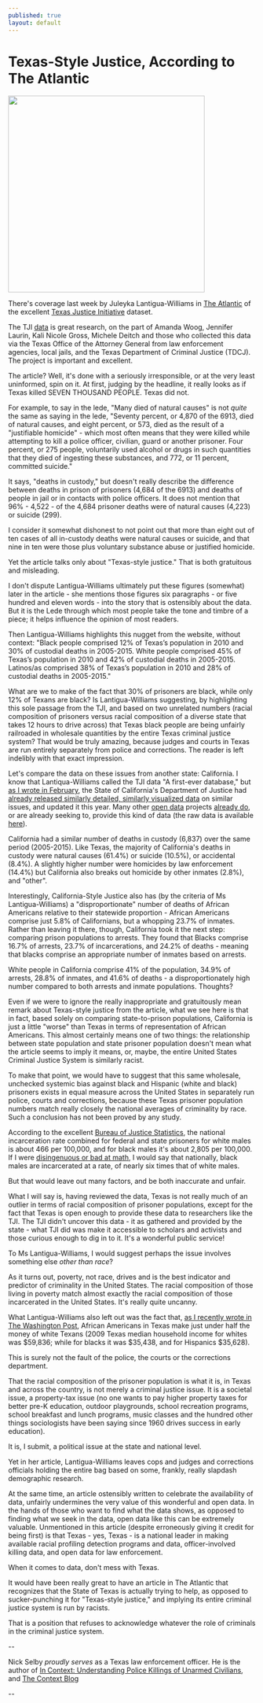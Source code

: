 ```yaml
---
published: true
layout: default
---
```

<h1>Texas-Style Justice, According to The Atlantic</h1>
<p><img class="right" width="400px" src="https://nselby.github.io/assets/img/black_share.jpg" /></p>

<p>There's coverage last week by Juleyka Lantigua-Williams in <a href="http://www.theatlantic.com/politics/archive/2016/07/7000-deaths-in-custody-texas/493325/" target="_blank">The Atlantic</a> of the excellent <a href="http://texasjusticeinitiative.org/" target="_blank">Texas Justice Initiative</a> dataset.</p>

<p>The TJI <a href="http://texasjusticeinitiative.org/wp-content/themes/tji/api/v1/download.php?page=&" target="_blank">data</a> is great research, on the part of Amanda Woog, Jennifer Laurin, Kali Nicole Gross, Michele Deitch and those who collected this data via the Texas Office of the Attorney General from law enforcement agencies, local jails, and the Texas Department of Criminal Justice (TDCJ). The project is important and excellent.</p>

<p>The article? Well, it's done with a seriously irresponsible, or at the very least uninformed, spin on it. At first, judging by the headline, it really looks as if Texas killed SEVEN THOUSAND PEOPLE. Texas did not.</p>

<p>For example, to say in the lede, "Many died of natural causes" is not <em>quite</em> the same as saying in the lede, "Seventy percent, or 4,870 of the 6913, died of natural causes, and eight percent, or 573, died as the result of a "justifiable homicide" - which most often means that they were killed while attempting to kill a police officer, civilian, guard or another prisoner. Four percent, or 275 people, voluntarily used alcohol or drugs in such quantities that they died of ingesting these substances, and 772, or 11 percent, committed suicide."</p>

<p>It says, "deaths in custody," but doesn't really describe the difference between deaths in prison of prisoners (4,684 of the 6913) and deaths of people in jail or in contacts with police officers. It does not mention that 96% - 4,522 - of the 4,684 prisoner deaths were of natural causes (4,223) or suicide (299).</p>

<p>I consider it somewhat dishonest to not point out that more than eight out of ten cases of all in-custody deaths were natural causes or suicide, and that nine in ten were those plus voluntary substance abuse or justified homicide.</p>

<p>Yet the article talks only about "Texas-style justice." That is both gratuitous and misleading.</p>

<p>I don't dispute Lantigua-Williams ultimately put these figures (somewhat) later in the article - she mentions those figures six paragraphs - or five hundred and eleven words - into the story that is ostensibly about the data. But it is the Lede through which most people take the tone and timbre of a piece; it helps influence the opinion of most readers. </p>

<p>Then Lantigua-Williams highlights this nugget from the website, without context: "Black people comprised 12% of Texas’s population in 2010 and 30% of custodial deaths in 2005-2015. White people comprised 45% of Texas’s population in 2010 and 42% of custodial deaths in 2005-2015. Latinos/as comprised 38% of Texas’s population in 2010 and 28% of custodial deaths in 2005-2015."</p>

<p>What are we to make of the fact that 30% of prisoners are black, while only 12% of Texans are black? Is Lantigua-Williams suggesting, by highlighting this sole passage from the TJI, and based on two unrelated numbers (racial composition of prisoners versus racial composition of a diverse state that takes 12 hours to drive across) that Texas black people are being unfairly railroaded in wholesale quantities by the entire Texas criminal justice system? That would be truly amazing, because judges and courts in Texas are run entirely separately from police and corrections. The reader is left indelibly with that exact impression.</p>

<p>Let's compare the data on these issues from another state: California. I know that Lantiqua-Williams called the TJI data "A first-ever database," but <a href="https://medium.com/@nselby/kudos-to-the-california-department-of-justice-62dd9d886e6e#.sku09iq9e" target="_blank">as I wrote in February</a>, the State of California's Department of Justice had <a href="http://openjustice.doj.ca.gov/death-in-custody/overview" target="_blank">already released similarly detailed, similarly visualized data</a> on similar issues, and updated it this year. Many other <a href="http://www.dc.state.fl.us/pub/mortality/" target="_blank">open data</a> projects <a href="https://louiestat.louisvilleky.gov/node/3/date/2016-05-24" target="_blank">already do</a>, or are already seeking to, provide this kind of data (the raw data is available <a href="http://openjustice.doj.ca.gov/downloads/ca_doj_deaths_in_custody_raw_2000-2015_05-14-2016.csv" target="_blank">here</a>).</p>

<p>California had a similar number of deaths in custody (6,837) over the same period (2005-2015). Like Texas, the majority of California's deaths in custody were natural causes (61.4%) or suicide (10.5%), or accidental (8.4%). A slightly higher number were homicides by law enforcement (14.4%) but California also breaks out homicide by other inmates (2.8%), and "other". </p>

<p>Interestingly, California-Style Justice also has (by the criteria of Ms Lantigua-Williams) a "disproportionate" number of deaths of African Americans relative to their statewide proportion - African Americans comprise just 5.8% of Californians, but a whopping 23.7% of inmates. Rather than leaving it there, though, California took it the next step: comparing prison populations to arrests. They found that Blacks comprise 16.7% of arrests, 23.7% of incarcerations, and 24.2% of deaths - meaning that blacks comprise an appropriate number of inmates based on arrests. </p>

<p>White people in California comprise 41% of the population, 34.9% of arrests, 28.8% of inmates, and 41.6% of deaths - a disproportionately high number compared to both arrests and inmate populations. Thoughts?</p>

<p>Even if we were to ignore the really inappropriate and gratuitously mean remark about Texas-style justice from the article, what we see here is that in fact, based solely on comparing state-to-prison populations, California is just a little "worse" than Texas in terms of representation of African Americans. This almost certainly means one of two things: the relationship between state population and state prisoner population doesn't mean what the article seems to imply it means, or, maybe, the entire United States Criminal Justice System is similarly racist. </p>

<p>To make that point, we would have to suggest that this same wholesale, unchecked systemic bias against black and Hispanic (white and black) prisoners exists in equal measure across the United States in separately run police, courts and corrections, because these Texas prisoner population numbers match really closely the national averages of criminality by race. Such a conclusion has not been proved by any study. </p>

<p>According to the excellent <a href="http://www.bjs.gov/content/pub/pdf/p13.pdf" target="_blank">Bureau of Justice Statistics</a>, the national incarceration rate combined for federal and state prisoners for white males is about 466 per 100,000, and for black males it's about 2,805 per 100,000. If I were <a href="https://www.washingtonpost.com/news/post-nation/wp/2016/07/11/arent-more-white-people-than-black-people-killed-by-police-yes-but-no/" target="_blank">disingenuous or bad at math</a>, I would say that nationally, black males are incarcerated at a rate, of nearly six times that of white males.</p>

<p>But that would leave out many factors, and be both inaccurate and unfair.</p>

<p>What I will say is, having reviewed the data, Texas is not really much of an outlier in terms of racial composition of prisoner populations, except for the fact that Texas is open enough to provide these data to researchers like the TJI. The TJI didn't uncover this data - it as gathered and provided by the state - what TJI did was make it accessible to scholars and activists and those curious enough to dig in to it. It's a wonderful public service!</p>

<p>To Ms Lantigua-Williams, I would suggest perhaps the issue involves something else <em>other than race</em>?</p>

<p>As it turns out, poverty, not race, drives and is the best indicator and predictor of criminality in the United States. The racial composition of those living in poverty match almost exactly the racial composition of those incarcerated in the United States. It's really quite uncanny. </p>

<p>What Lantigua-Williams also left out was the fact that, <a href="https://www.washingtonpost.com/posteverything/wp/2016/03/03/how-tracking-police-data-by-race-can-make-unfair-laws-look-like-the-cops-fault/" target="_blank">as I recently wrote in The Washington Post</a>, African Americans in Texas make just under half the money of white Texans (2009 Texas median household income for whites was $59,836; while for blacks it was $35,438, and for Hispanics $35,628). </p>

<p>This is surely not the fault of the police, the courts or the corrections department.</p>

<p>That the racial composition of the prisoner population is what it is, in Texas and across the country, is not merely a criminal justice issue. It is a societal issue, a property-tax issue (no one wants to pay higher property taxes for better pre-K education, outdoor playgrounds, school recreation programs, school breakfast and lunch programs, music classes and the hundred other things sociologists have been saying since 1960 drives success in early education). </p>

<p>It is, I submit, a political issue at the state and national level. </p>

<p>Yet in her article, Lantigua-Williams leaves cops and judges and corrections officials holding the entire bag based on some, frankly, really slapdash demographic research.</p>

<p>At the same time, an article ostensibly written to celebrate the availability of data, unfairly undermines the very value of this wonderful and open data. In the hands of those who want to find what the data shows, as opposed to finding what we seek in the data, open data like this can be extremely valuable. Unmentioned in this article (despite erroneously giving it credit for being first) is that Texas - yes, Texas - is a national leader in making available racial profiling detection programs and data, officer-involved killing data, and open data for law enforcement. </p>

<p>When it comes to data, don't mess with Texas. </p>

<p>It would have been really great to have an article in The Atlantic that recognizes that the State of Texas is actually trying to help, as opposed to sucker-punching it for "Texas-style justice," and implying its entire criminal justice system is run by racists. </p>

<p>That is a position that refuses to acknowledge whatever the role of criminals in the criminal justice system.</p>

<p>--<br /> </p>

<p>Nick Selby <em>proudly serves</em> as a Texas law enforcement officer. He is the author of <a href="http://amzn.to/1q0pkXx" target="_blank">In Context: Understanding Police Killings of Unarmed Civilians</a>, and <a href="https://nselby.github.io" target="_blank">The Context Blog</a></p>

<p>--<br /> </p>


